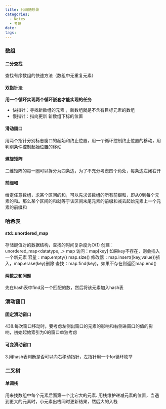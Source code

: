 ```yaml
---
title: 代码随想录
categories:
  - Notes
  - 考研
date:
tags:
---
```

### 数组
#### 二分查找
查找有序数组的快速方法（数组中无重复元素）
#### 双指针法
**用一个循环实现两个循环嵌套才能实现的任务**
- 快指针：寻找新数组的元素 ，新数组就是不含有目标元素的数组
- 慢指针：指向更新 新数组下标的位置
#### 滑动窗口
用两个指针分别标志窗口的起始和终止位置，用一个循环控制终止位置的移动，用判别条件控制起始位置的移动
#### 螺旋矩阵
二维矩阵的每一圈可以拆分为四条边，为了不充分考虑四个角处，每条边左闭右开
#### 前缀和
给定任意数组，求某个区间的和，可以先求该数组的所有前缀和，即从0到每个元素的和。那么某个区间的和就等于该区间末尾元素的前缀和减去起始元素上一个元素的前缀和

### 哈希表
#### std::unordered_map
存储键值对的数据结构，查找的时间复杂度为O(1)
创建：unordered_map<datatype,..> map
访问：map\[key] 如果key不存在，则会插入一个新元素
容量：map.empty()  map.size()
修改器：map.insert({key,value})插入，map.erase(key)删除
查找：map.find(key)，如果不存在则返回map.end()
#### 两数之和问题
先在hash表中find另一个匹配的数，然后将该元素加入hash表

### 滑动窗口
#### 固定滑动窗口
438.每次窗口移动时，要考虑左侧出窗口的元素的影响和右侧进窗口的值的影响，初始起始索引为0的窗口单独考虑

#### 可变滑动窗口
3.用hash表判断是否可以向右移动指针，左指针用一个for循环枚举

### 二叉树



#### 单调栈
用来找数组中每个元素后面第一个比它大的元素.
用栈维护递减元素的位置，当遇到更大的元素时，小元素出栈同时更新结果，然后大的入栈